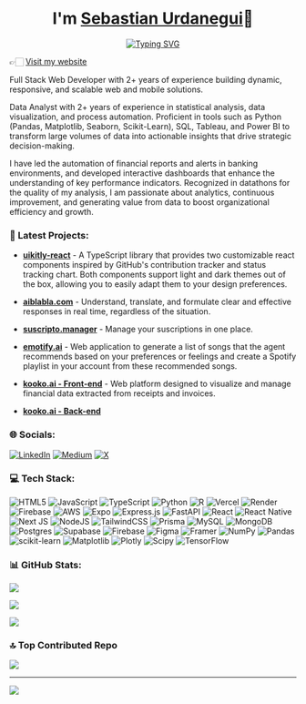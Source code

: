 <div align="center">
    <h1 align="center">I'm <a href="#">Sebastian Urdanegui</a>👋</h1>
</div>

<p align="center">
<a href="https://git.io/typing-svg"><img src="https://readme-typing-svg.demolab.com?font=Kanit&size=30&duration=2000&pause=1000&color=3B83BD&center=true&random=false&width=435&lines=Data+Analyst;Data+Scientist;Full-stack+Developer" alt="Typing SVG" /></a>
</p>

👉🏻 [Visit my website](https://sebastianurdanegui.vercel.app/)

Full Stack Web Developer with 2+ years of experience building
dynamic, responsive, and scalable web and mobile solutions.

Data Analyst with 2+ years of experience in statistical analysis, data
visualization, and process automation. Proficient in tools such as Python
(Pandas, Matplotlib, Seaborn, Scikit-Learn), SQL, Tableau, and Power BI
to transform large volumes of data into actionable insights that drive
strategic decision-making.

I have led the automation of financial reports and alerts in banking
environments, and developed interactive dashboards that enhance the
understanding of key performance indicators. Recognized in datathons
for the quality of my analysis, I am passionate about analytics,
continuous improvement, and generating value from data to boost
organizational efficiency and growth.

### 🚀 Latest Projects:

- **[uikitly-react](https://www.npmjs.com/package/uikitly-react)** - A TypeScript library that provides two customizable react components inspired by GitHub's contribution tracker and status tracking chart. Both components support light and dark themes out of the box, allowing you to easily adapt them to your design preferences.

- **[aiblabla.com](https://aiblabla.com)** - Understand, translate, and formulate clear and effective responses in real time, regardless of the situation.

- **[suscripto.manager](https://github.com/SebastianUrdaneguiBisalaya/suscripto.manager)** - Manage your suscriptions in one place.

- **[emotify.ai](https://github.com/SebastianUrdaneguiBisalaya/emotify.ai)** - Web application to generate a list of songs that the agent recommends based on your preferences or feelings and create a Spotify playlist in your account from these recommended songs.

- **[kooko.ai - Front-end](https://github.com/SebastianUrdaneguiBisalaya/kooko-ai-frontend)** - Web platform designed to visualize and manage financial data extracted from receipts and invoices.

- **[kooko.ai - Back-end](https://github.com/SebastianUrdaneguiBisalaya/kooko-ai-backend)**

### 🌐 Socials:
[![LinkedIn](https://img.shields.io/badge/LinkedIn-%230077B5.svg?logo=linkedin&logoColor=white)](https://linkedin.com/in/sebastianurdaneguibisalaya) [![Medium](https://img.shields.io/badge/Medium-12100E?logo=medium&logoColor=white)](https://medium.com/@sebasurdanegui) [![X](https://img.shields.io/badge/X-black.svg?logo=X&logoColor=white)](https://x.com/SebasUrdaneguiB) 

### 💻 Tech Stack:
![HTML5](https://img.shields.io/badge/html5-%23E34F26.svg?style=flat&logo=html5&logoColor=white) ![JavaScript](https://img.shields.io/badge/javascript-%23323330.svg?style=flat&logo=javascript&logoColor=%23F7DF1E) ![TypeScript](https://img.shields.io/badge/typescript-%23007ACC.svg?style=flat&logo=typescript&logoColor=white) ![Python](https://img.shields.io/badge/python-3670A0?style=flat&logo=python&logoColor=ffdd54) ![R](https://img.shields.io/badge/r-%23276DC3.svg?style=flat&logo=r&logoColor=white) ![Vercel](https://img.shields.io/badge/vercel-%23000000.svg?style=flat&logo=vercel&logoColor=white) ![Render](https://img.shields.io/badge/Render-%46E3B7.svg?style=flat&logo=render&logoColor=white) ![Firebase](https://img.shields.io/badge/firebase-%23039BE5.svg?style=flat&logo=firebase) ![AWS](https://img.shields.io/badge/AWS-%23FF9900.svg?style=flat&logo=amazon-aws&logoColor=white) ![Expo](https://img.shields.io/badge/expo-1C1E24?style=flat&logo=expo&logoColor=#D04A37) ![Express.js](https://img.shields.io/badge/express.js-%23404d59.svg?style=flat&logo=express&logoColor=%2361DAFB) ![FastAPI](https://img.shields.io/badge/FastAPI-005571?style=flat&logo=fastapi) ![React](https://img.shields.io/badge/react-%2320232a.svg?style=flat&logo=react&logoColor=%2361DAFB) ![React Native](https://img.shields.io/badge/react_native-%2320232a.svg?style=flat&logo=react&logoColor=%2361DAFB) ![Next JS](https://img.shields.io/badge/Next-black?style=flat&logo=next.js&logoColor=white) ![NodeJS](https://img.shields.io/badge/node.js-6DA55F?style=flat&logo=node.js&logoColor=white) ![TailwindCSS](https://img.shields.io/badge/tailwindcss-%2338B2AC.svg?style=flat&logo=tailwind-css&logoColor=white) ![Prisma](https://img.shields.io/badge/Prisma-3982CE?style=flat&logo=Prisma&logoColor=white) ![MySQL](https://img.shields.io/badge/mysql-4479A1.svg?style=flat&logo=mysql&logoColor=white) ![MongoDB](https://img.shields.io/badge/MongoDB-%234ea94b.svg?style=flat&logo=mongodb&logoColor=white) ![Postgres](https://img.shields.io/badge/postgres-%23316192.svg?style=flat&logo=postgresql&logoColor=white) ![Supabase](https://img.shields.io/badge/Supabase-3ECF8E?style=flat&logo=supabase&logoColor=white) ![Firebase](https://img.shields.io/badge/firebase-a08021?style=flat&logo=firebase&logoColor=ffcd34) ![Figma](https://img.shields.io/badge/figma-%23F24E1E.svg?style=flat&logo=figma&logoColor=white) ![Framer](https://img.shields.io/badge/Framer-black?style=flat&logo=framer&logoColor=blue) ![NumPy](https://img.shields.io/badge/numpy-%23013243.svg?style=flat&logo=numpy&logoColor=white) ![Pandas](https://img.shields.io/badge/pandas-%23150458.svg?style=flat&logo=pandas&logoColor=white) ![scikit-learn](https://img.shields.io/badge/scikit--learn-%23F7931E.svg?style=flat&logo=scikit-learn&logoColor=white) ![Matplotlib](https://img.shields.io/badge/Matplotlib-%23ffffff.svg?style=flat&logo=Matplotlib&logoColor=black) ![Plotly](https://img.shields.io/badge/Plotly-%233F4F75.svg?style=flat&logo=plotly&logoColor=white) ![Scipy](https://img.shields.io/badge/SciPy-%230C55A5.svg?style=flat&logo=scipy&logoColor=%white) ![TensorFlow](https://img.shields.io/badge/TensorFlow-%23FF6F00.svg?style=flat&logo=TensorFlow&logoColor=white)

### 📊 GitHub Stats:
![](https://github-readme-stats.vercel.app/api?username=SebastianUrdaneguiBisalaya&theme=dark&hide_border=false&include_all_commits=true&count_private=true)

![](https://nirzak-streak-stats.vercel.app/?user=SebastianUrdaneguiBisalaya&theme=dark&hide_border=false)

![](https://github-readme-stats.vercel.app/api/top-langs/?username=SebastianUrdaneguiBisalaya&theme=dark&hide_border=false&include_all_commits=true&count_private=true&layout=compact)

### 🔝 Top Contributed Repo
![](https://github-contributor-stats.vercel.app/api?username=SebastianUrdaneguiBisalaya&limit=5&theme=dark&combine_all_yearly_contributions=true)

---
[![](https://visitcount.itsvg.in/api?id=SebastianUrdaneguiBisalaya&icon=0&color=0)](https://visitcount.itsvg.in)

